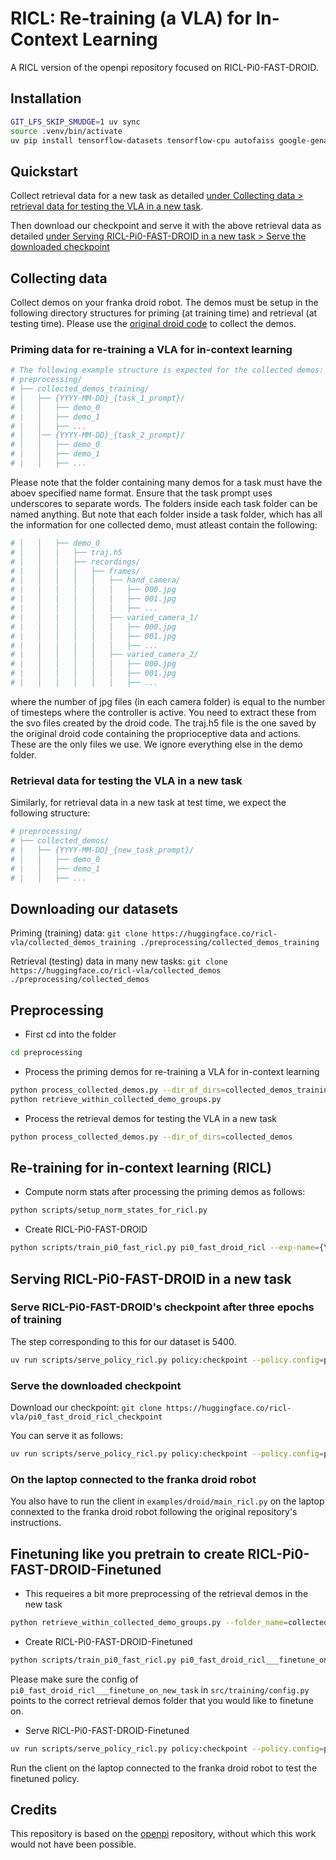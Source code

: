 # RICL: Re-training (a VLA) for In-Context Learning
A RICL version of the openpi repository focused on RICL-Pi0-FAST-DROID.

## Installation
```bash
GIT_LFS_SKIP_SMUDGE=1 uv sync
source .venv/bin/activate
uv pip install tensorflow-datasets tensorflow-cpu autofaiss google-genai openai
```

## Quickstart
Collect retrieval data for a new task as detailed [under Collecting data > retrieval data for testing the VLA in a new task](#retrieval-data-for-testing-the-vla-in-a-new-task).

Then download our checkpoint and serve it with the above retrieval data as detailed [under Serving RICL-Pi0-FAST-DROID in a new task > Serve the downloaded checkpoint](#serve-the-downloaded-checkpoint)

## Collecting data
Collect demos on your franka droid robot. The demos must be setup in the following directory structures for priming (at training time) and retrieval (at testing time). Please use the [original droid code](https://droid-dataset.github.io/droid/) to collect the demos.

### Priming data for re-training a VLA for in-context learning
```bash
# The following example structure is expected for the collected demos:
# preprocessing/
# ├── collected_demos_training/
# │   ├── {YYYY-MM-DD}_{task_1_prompt}/
# │   │   ├── demo_0
# |   │   ├── demo_1
# |   │   ├── ...
# │   │── {YYYY-MM-DD}_{task_2_prompt}/
# │   │   ├── demo_0
# |   │   ├── demo_1
# |   │   ├── ...
```
Please note that the folder containing many demos for a task must have the aboev specified name format. Ensure that the task prompt uses underscores to separate words. The folders inside each task folder can be named anything. But note that each folder inside a task folder, which has all the information for one collected demo, must atleast contain the following:
```bash
# │   │   ├── demo_0
# │   │   │   ├── traj.h5
# │   │   │   ├── recordings/
# |   │   │   │   ├── frames/
# |   │   │   │   │   ├── hand_camera/
# |   │   │   │   │   │   ├── 000.jpg
# |   │   │   │   │   │   ├── 001.jpg
# |   │   │   │   │   │   ├── ...
# |   │   │   │   │   ├── varied_camera_1/
# |   │   │   │   │   │   ├── 000.jpg
# |   │   │   │   │   │   ├── 001.jpg
# |   │   │   │   │   │   ├── ...
# |   │   │   │   │   ├── varied_camera_2/
# |   │   │   │   │   │   ├── 000.jpg
# |   │   │   │   │   │   ├── 001.jpg
# |   │   │   │   │   │   ├── ...
```
where the number of jpg files (in each camera folder) is equal to the number of timesteps where the controller is active. You need to extract these from the svo files created by the droid code. The traj.h5 file is the one saved by the original droid code containing the proprioceptive data and actions. These are the only files we use. We ignore everything else in the demo folder.

### Retrieval data for testing the VLA in a new task
Similarly, for retrieval data in a new task at test time, we expect the following structure:
```bash
# preprocessing/
# ├── collected_demos/
# │   ├── {YYYY-MM-DD}_{new_task_prompt}/
# │   │   ├── demo_0
# |   │   ├── demo_1
# |   │   ├── ...
```

## Downloading our datasets
Priming (training) data: `git clone https://huggingface.co/ricl-vla/collected_demos_training ./preprocessing/collected_demos_training`

Retrieval (testing) data in many new tasks: `git clone https://huggingface.co/ricl-vla/collected_demos ./preprocessing/collected_demos`

## Preprocessing
* First cd into the folder
```bash
cd preprocessing
```

* Process the priming demos for re-training a VLA for in-context learning
```bash
python process_collected_demos.py --dir_of_dirs=collected_demos_training
python retrieve_within_collected_demo_groups.py
```

* Process the retrieval demos for testing the VLA in a new task
```bash
python process_collected_demos.py --dir_of_dirs=collected_demos
```

## Re-training for in-context learning (RICL)
* Compute norm stats after processing the priming demos as follows:
```bash
python scripts/setup_norm_states_for_ricl.py
```

* Create RICL-Pi0-FAST-DROID
```bash
python scripts/train_pi0_fast_ricl.py pi0_fast_droid_ricl --exp-name={YOUR_EXPERIMENT_NAME_HERE} --overwrite
```

## Serving RICL-Pi0-FAST-DROID in a new task
### Serve RICL-Pi0-FAST-DROID's checkpoint after three epochs of training 
The step corresponding to this for our dataset is 5400.
```bash
uv run scripts/serve_policy_ricl.py policy:checkpoint --policy.config=pi0_fast_droid_ricl --policy.dir=checkpoints/pi0_fast_droid_ricl/{YOUR_EXPERIMENT_NAME_HERE}/5400 --policy.demos_dir=preprocessing/collected_demos/{YYYY-MM-DD}_{new_task_prompt}
```

### Serve the downloaded checkpoint
Download our checkpoint: `git clone https://huggingface.co/ricl-vla/pi0_fast_droid_ricl_checkpoint`

You can serve it as follows:
```bash
uv run scripts/serve_policy_ricl.py policy:checkpoint --policy.config=pi0_fast_droid_ricl --policy.dir=pi0_fast_droid_ricl_checkpoint --policy.demos_dir=preprocessing/collected_demos/{YYYY-MM-DD}_{new_task_prompt}
```

### On the laptop connected to the franka droid robot
You also have to run the client in `examples/droid/main_ricl.py` on the laptop connexted to the franka droid robot following the original repository's instructions.

## Finetuning like you pretrain to create RICL-Pi0-FAST-DROID-Finetuned
* This requeires a bit more preprocessing of the retrieval demos in the new task
```bash
python retrieve_within_collected_demo_groups.py --folder_name=collected_demos
```

* Create RICL-Pi0-FAST-DROID-Finetuned
```bash
python scripts/train_pi0_fast_ricl.py pi0_fast_droid_ricl___finetune_on_new_task --exp-name={YOUR_EXPERIMENT_NAME_HERE} --overwrite
```
Please make sure the config of `pi0_fast_droid_ricl___finetune_on_new_task` in `src/training/config.py` points to the correct retrieval demos folder that you would like to finetune on.

* Serve RICL-Pi0-FAST-DROID-Finetuned
```bash
uv run scripts/serve_policy_ricl.py policy:checkpoint --policy.config=pi0_fast_droid_ricl___finetune_on_new_task --policy.dir=checkpoints/pi0_fast_droid_ricl___finetune_on_new_task/{YOUR_EXPERIMENT_NAME_HERE}/999 --policy.demos_dir=preprocessing/collected_demos/{YYYY-MM-DD}_{new_task_prompt}
```

Run the client on the laptop connected to the franka droid robot to test the finetuned policy.

## Credits
This repository is based on the [openpi](https://github.com/openai/openpi) repository, without which this work would not have been possible.